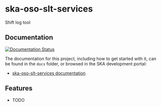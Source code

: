 # ska-oso-slt-services

Shift log tool


## Documentation

[![Documentation Status](https://readthedocs.org/projects/ska-telescope-ska-oso-slt-services/badge/?version=latest)](https://developer.skao.int/projects/ska-oso-slt-services/en/latest/?badge=latest)

The documentation for this project, including how to get started with it, can be found in the `docs` folder, or browsed in the SKA development portal:

* [ska-oso-slt-services documentation](https://developer.skatelescope.org/projects/ska-oso-slt-services/en/latest/index.html "SKA Developer Portal: ska-oso-slt-services documentation")

## Features

* TODO
